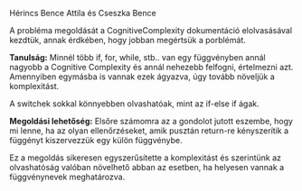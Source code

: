 Hérincs Bence Attila és Cseszka Bence

A probléma megoldását a CognitiveComplexity dokumentáció elolvasásával kezdtük, annak érdkében, hogy jobban megértsük a porblémát.

**Tanulság:**
Minnél több if, for, while, stb.. van egy függvényben annál nagyobb a Cognitive Complexity és annál nehezebb felfogni, értelmezni azt. Amennyiben egymásba is vannak ezek ágyazva, úgy tovább növeljük a komplexitást.

A switchek sokkal könnyebben olvashatóak, mint az if-else if ágak.

**Megoldási lehetőség:**
Elsőre számomra az a gondolot jutott eszembe, hogy mi lenne, ha az olyan ellenőrzéseket, amik pusztán return-re kényszerítik a függényt kiszervezzük egy külön függvénybe.

Ez a megoldás sikeresen egyszerűsítette a komplexitást és szerintünk az olvashatóság valóban növelhető abban az esetben, ha helyesen vannak a függvénynevek meghatározva.